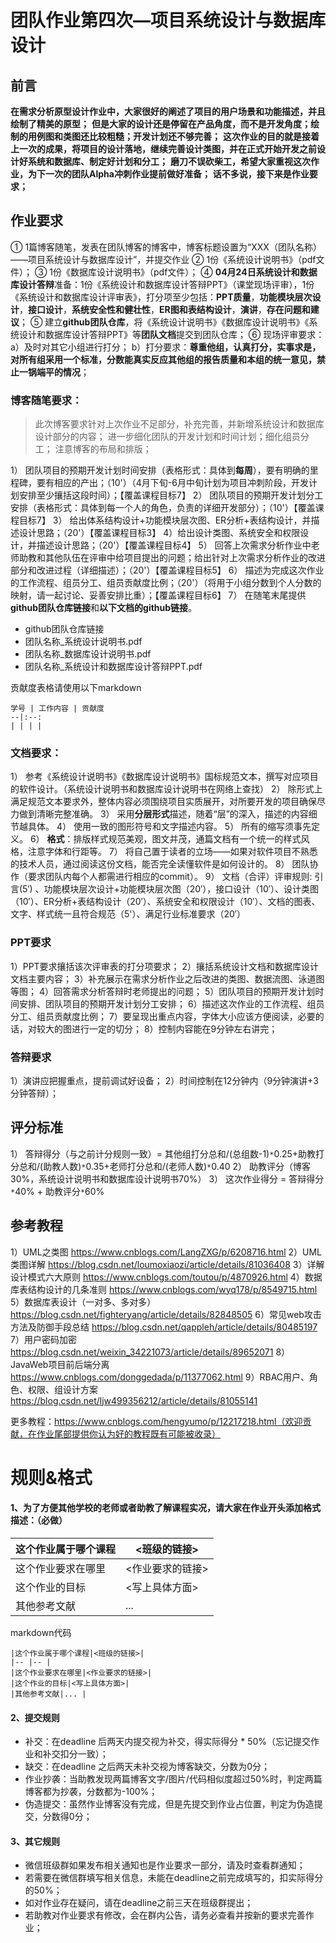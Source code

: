 # 团队作业第四次—项目系统设计与数据库设计

## 前言

**在需求分析原型设计作业中，大家很好的阐述了项目的用户场景和功能描述，并且绘制了精美的原型；**
**但是大家的设计还是停留在产品角度，而不是开发角度；绘制的用例图和类图还比较粗糙；开发计划还不够完善；**
**这次作业的目的就是接着上一次的成果，将项目的设计落地，继续完善设计类图，并在正式开始开发之前设计好系统和数据库、制定好计划和分工；**
**磨刀不误砍柴工，希望大家重视这次作业，为下一次的团队Alpha冲刺作业提前做好准备；**
**话不多说，接下来是作业要求；**

## 作业要求
① 1篇博客随笔，发表在团队博客的博客中，博客标题设置为“XXX（团队名称）——项目系统设计与数据库设计”，并提交作业
② 1份《系统设计说明书》（pdf文件）；
③ 1份《数据库设计说明书》（pdf文件）；
④ **04月24日系统设计和数据库设计答辩**准备：1份《系统设计和数据库设计答辩PPT》（课堂现场评审），1份《系统设计和数据库设计评审表》，打分项至少包括：**PPT质量**，**功能模块层次设计**，**接口设计**，**系统安全性和健壮性**，**ER图和表结构设计**，**演讲**，**存在问题和建议**；
⑤ 建立**github团队仓库**，将《系统设计说明书》《数据库设计说明书》《系统设计和数据库设计答辩PPT》等**团队文档**提交到团队仓库；
⑥ 现场评审要求：
a）及时对其它小组进行打分；
b）打分要求：**尊重他组，认真打分，实事求是，对所有组采用一个标准，分数能真实反应其他组的报告质量和本组的统一意见，禁止一锅端平的情况**；

### 博客随笔要求：
> 此次博客要求针对上次作业不足部分，补充完善，并新增系统设计和数据库设计部分的内容；
> 进一步细化团队的开发计划和时间计划；细化组员分工；
> 注意博客的布局和排版；

1） 团队项目的预期开发计划时间安排（表格形式：具体到**每周**），要有明确的里程碑，要有相应的产出；（10'）（4月下旬-6月中旬计划为项目冲刺阶段，开发计划安排至少攘括这段时间）；【覆盖课程目标7】
2） 团队项目的预期开发计划分工安排（表格形式：具体到每一个人的角色，负责的详细开发部分）；（10'）【覆盖课程目标7】
3） 给出体系结构设计+功能模块层次图、ER分析+表结构设计，并描述设计思路；（20'）【覆盖课程目标3】
4）给出设计类图、系统安全和权限设计，并描述设计思路；（20'）【覆盖课程目标4】
5） 回答上次需求分析作业中老师助教和其他队伍在评审中给项目提出的问题；给出针对上次需求分析作业的改进部分和改进过程（详细描述）；（20'）【覆盖课程目标5】
6） 描述为完成这次作业的工作流程、组员分工、组员贡献度比例；（20'）（将用于小组分数到个人分数的映射，请一起讨论、妥善安排比重）；【覆盖课程目标6】
7） 在随笔末尾提供**github团队仓库链接**和**以下文档的github链接**。

- github团队仓库链接
- 团队名称_系统设计说明书.pdf
- 团队名称_数据库设计说明书.pdf
- 团队名称_系统设计和数据库设计答辩PPT.pdf

贡献度表格请使用以下markdown

```
学号 | 工作内容 | 贡献度
--|:--:
| | | |
```

### 文档要求：
1） 参考《系统设计说明书》《数据库设计说明书》国标规范文本，撰写对应项目的软件设计。（系统设计说明书和数据库设计说明书在网络上查找）
2） 除形式上满足规范文本要求外，整体内容必须围绕项目实质展开，对所要开发的项目确保尽力做到清晰完整准确。
3） 采用**分层形式**描述，随着“层”的深入，描述的内容细节越具体。
4） 使用一致的图形符号和文字描述内容。
5） 所有的缩写须事先定义。
6） **格式**：排版样式规范美观，图文并茂，通篇文档有一个统一的样式风格，注意字体和行距等。
7） 将自己置于读者的立场——如果对软件项目不熟悉的技术人员，通过阅读这份文档，能否完全读懂软件是如何设计的。
8） 团队协作（要求团队内每个人都需进行相应的commit）。
9） 文档（合评）评审规则: 引言(5′) 、功能模块层次设计+功能模块层次图（20′），接口设计（10′）、设计类图（10′）、ER分析+表结构设计（20′）、系统安全和权限设计（10′）、文档的图表、文字、样式统一且符合规范（5'）、满足行业标准要求（20′）

### PPT要求
1）PPT要求攘括该次评审表的打分项要求；
2）攘括系统设计文档和数据库设计文档主要内容；
3）补充展示在需求分析作业之后改进的类图、数据流图、泳道图等图；
4）回答需求分析答辩时老师提出的问题；
5）团队项目的预期开发计划时间安排、团队项目的预期开发计划分工安排；
6）描述这次作业的工作流程、组员分工、组员贡献度比例；
7）要呈现出重点内容，字体大小应该方便阅读，必要的话，对较大的图进行一定的切分；
8）控制内容能在9分钟左右讲完；


### 答辩要求
1）演讲应把握重点，提前调试好设备；
2）时间控制在12分钟内（9分钟演讲+3分钟答辩）；

## 评分标准
1） 答辩得分（与之前计分规则一致）= 其他组打分总和/(总组数-1)`*`0.25+助教打分总和/(助教人数)`*`0.35+老师打分总和/(老师人数)`*`0.40
2） 助教评分（博客30%，系统设计说明书和数据库设计说明书70%）
3） 这次作业得分 = 答辩得分`*`40% + 助教评分`*`60%

## 参考教程
1）UML之类图 https://www.cnblogs.com/LangZXG/p/6208716.html
2）UML类图详解 https://blog.csdn.net/loumoxiaozi/article/details/81036408
3）详解设计模式六大原则 https://www.cnblogs.com/toutou/p/4870926.html
4）数据库表结构设计的几条准则 https://www.cnblogs.com/wyq178/p/8549715.html
5）数据库表设计（一对多、多对多）https://blog.csdn.net/fighteryang/article/details/82848505
6）常见web攻击方法及防御手段总结 https://blog.csdn.net/qappleh/article/details/80485197
7）用户密码加密 https://blog.csdn.net/weixin_34221073/article/details/89652071
8）JavaWeb项目前后端分离 https://www.cnblogs.com/donggedada/p/11377062.html
9）RBAC用户、角色、权限、组设计方案 https://blog.csdn.net/ljw499356212/article/details/81055141

更多教程：https://www.cnblogs.com/hengyumo/p/12217218.html（欢迎贡献，在作业尾部提供你认为好的教程既有可能被收录）

# 规则&格式

#### 1、为了方便其他学校的老师或者助教了解课程实况，请大家在作业开头添加格式描述：（必做）

|这个作业属于哪个课程|<班级的链接>|
|--	|--	|
|这个作业要求在哪里|<作业要求的链接>|
|这个作业的目标|<写上具体方面>|
|其他参考文献|...	|

markdown代码
```
|这个作业属于哪个课程|<班级的链接>|
|--	|--	|
|这个作业要求在哪里|<作业要求的链接>|
|这个作业的目标|<写上具体方面>|
|其他参考文献|...	|
```

#### 2、提交规则

- 补交：在deadline 后两天内提交视为补交，得实际得分 * 50%（忘记提交作业和补交扣分一致）；
- 缺交：在deadline 之后两天未补交视为博客缺交，分数为0分；
- 作业抄袭：当助教发现两篇博客文字/图片/代码相似度超过50%时，判定两篇博客都为抄袭，分数都为-100%；
- 伪造提交：虽然作业博客没有完成，但是先提交到作业占位置，判定为伪造提交，分数得0分；

#### 3、其它规则

- 微信班级群如果发布相关通知也是作业要求一部分，请及时查看群通知；
- 若需要在微信群填写相关信息，未能在deadline之前完成填写的，扣实际得分的50%；
- 如对作业存在疑问，请在deadline之前三天在班级群提出；
- 若助教对作业要求有修改，会在群内公告，请务必查看并按新的要求完善作业；